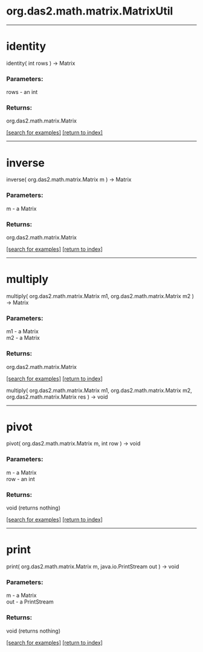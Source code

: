 # org.das2.math.matrix.MatrixUtil



***
<a name="identity"></a>
# identity
identity( int rows ) &rarr; Matrix



### Parameters:
rows - an int

### Returns:
org.das2.math.matrix.Matrix


<a href="https://github.com/autoplot/dev/search?q=identity&unscoped_q=identity">[search for examples]</a>
<a href="https://github.com/autoplot/documentation/blob/master/javadoc/index-all.md">[return to index]</a>

***
<a name="inverse"></a>
# inverse
inverse( org.das2.math.matrix.Matrix m ) &rarr; Matrix



### Parameters:
m - a Matrix

### Returns:
org.das2.math.matrix.Matrix


<a href="https://github.com/autoplot/dev/search?q=inverse&unscoped_q=inverse">[search for examples]</a>
<a href="https://github.com/autoplot/documentation/blob/master/javadoc/index-all.md">[return to index]</a>

***
<a name="multiply"></a>
# multiply
multiply( org.das2.math.matrix.Matrix m1, org.das2.math.matrix.Matrix m2 ) &rarr; Matrix



### Parameters:
m1 - a Matrix
<br>m2 - a Matrix

### Returns:
org.das2.math.matrix.Matrix


<a href="https://github.com/autoplot/dev/search?q=multiply&unscoped_q=multiply">[search for examples]</a>
<a href="https://github.com/autoplot/documentation/blob/master/javadoc/index-all.md">[return to index]</a>

multiply( org.das2.math.matrix.Matrix m1, org.das2.math.matrix.Matrix m2, org.das2.math.matrix.Matrix res ) &rarr; void<br>
***
<a name="pivot"></a>
# pivot
pivot( org.das2.math.matrix.Matrix m, int row ) &rarr; void



### Parameters:
m - a Matrix
<br>row - an int

### Returns:
void (returns nothing)


<a href="https://github.com/autoplot/dev/search?q=pivot&unscoped_q=pivot">[search for examples]</a>
<a href="https://github.com/autoplot/documentation/blob/master/javadoc/index-all.md">[return to index]</a>

***
<a name="print"></a>
# print
print( org.das2.math.matrix.Matrix m, java.io.PrintStream out ) &rarr; void



### Parameters:
m - a Matrix
<br>out - a PrintStream

### Returns:
void (returns nothing)


<a href="https://github.com/autoplot/dev/search?q=print&unscoped_q=print">[search for examples]</a>
<a href="https://github.com/autoplot/documentation/blob/master/javadoc/index-all.md">[return to index]</a>

